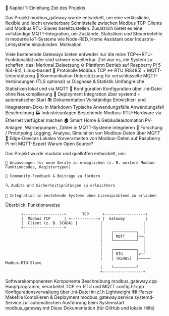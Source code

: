 🧩 Kapitel 1: Einleitung
Ziel des Projekts

Das Projekt modbus_gateway wurde entwickelt, um eine verlässliche, flexible und leicht erweiterbare Schnittstelle zwischen Modbus TCP-Clients und Modbus RTU-Slaves bereitzustellen. Zusätzlich bietet es eine vollständige MQTT-Integration, um Zustände, Statistiken und Steuerbefehle in moderne IoT-Systeme wie Node-RED, Home Assistant oder Industrie-Leitsysteme einzubinden.
Motivation

Viele bestehende Gateways bieten entweder nur die reine TCP↔RTU-Funktionalität oder sind schwer erweiterbar. Ziel war es, ein System zu schaffen, das:
Merkmal	Zielsetzung
⚙️ Plattform	Betrieb auf Raspberry Pi 5 (64-Bit), Linux-basiert
🔄 Protokolle	Modbus TCP ↔ RTU (RS485) + MQTT-Unterstützung
📡 Kommunikation	Unterstützung für verschlüsselte MQTT-Verbindungen (TLS optional)
📊 Diagnose & Statistik	Umfangreiche Statistiken lokal und via MQTT
🔧 Konfiguration	Konfiguration über .ini-Datei ohne Neukompilierung
🚀 Deployment	Integration über systemd + automatischer Start
📚 Dokumentation	Vollständige Entwickler- und Integratoren-Doku in Markdown
Typische Anwendungsfälle
Anwendungsfall	Beschreibung
🏭 Industrieanlagen	Bestehende Modbus-RTU-Hardware via Ethernet verfügbar machen
🏠 Smart Home & Gebäudeautomation	PV-Anlagen, Wärmepumpen, Zähler in MQTT-Systeme integrieren
🧪 Forschung / Prototyping	Logging, Analyse, Simulation von Modbus-Daten über MQTT
🧩 Edge-Devices	Lokales Vorverarbeiten von Modbus-Daten auf Raspberry Pi mit MQTT-Export
Warum Open Source?

Das Projekt wurde modular und quelloffen entwickelt, um:

    🔄 Anpassungen für neue Geräte zu ermöglichen (z. B. weitere Modbus-Funktioncodes, Registertypen)

    💬 Community-Feedback & Beiträge zu fördern

    🔍 Audits und Sicherheitsprüfungen zu erleichtern

    🧩 Integration in bestehende Systeme ohne Lizenzprobleme zu erlauben

Überblick: Funktionsweise

           +------------------+       TCP      +------------------+
           |  Modbus TCP      | <------------> |  Gateway         |
           |  Client (z. B. SCADA) |          |                  |
           +------------------+               |                  |
                                              |    ┌──────────┐  |
                                              |    │ MQTT     │<─┐
                                              |    └──────────┘  │
                                              |                  │
                                              |    ┌──────────┐  │
                                              |    │ RTU      │<─┘
                                              |    │ (RS485)  │────→ Modbus-RTU-Slave
                                              |    └──────────┘
                                              +------------------+

Softwarekomponenten
Komponente	Beschreibung
modbus_gateway.cpp	Hauptprogramm, verarbeitet TCP ↔ RTU und MQTT
config.h/.cpp	Konfigurationsverwaltung über .ini-Datei
ini.c/.h	Lightweight INI-Parser
Makefile	Kompilieren & Deployment
modbus_gateway.service	systemd-Service zur automatischen Ausführung beim Systemstart
modbus_gateway.md	Diese Dokumentation (für GitHub und lokale Hilfe)


